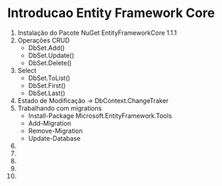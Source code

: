 <h1>Introducao Entity Framework Core</h1>
<ol>
<li>Instalação do Pacote NuGet EntityFrameworkCore 1.1.1</li>
<li>
Operações CRUD
<ul>
<li>DbSet.Add()</li>
<li>DbSet.Update()</li>
<li>DbSet.Delete()</li>
</ul>
</li>
<li>
Select
<ul>
<li>DbSet.ToList()</li>
<li>DbSet.First()</li>
<li>DbSet.Last()</li>
</ul>
</li>
<li>Estado de Modificação -> DbContext.ChangeTraker</li>
<li>
  Trabalhando com migrations
  <ul>
    <li>Install-Package Microsoft.EntityFramework.Tools</li>
     <li>Add-Migration</li>
     <li>Remove-Migration</li>
     <li>Update-Database</li>
  </ul>
  </li>
  <li></li>
   <li></li>
   <li></li>
   <li></li>
   <li></li>
</ol>
